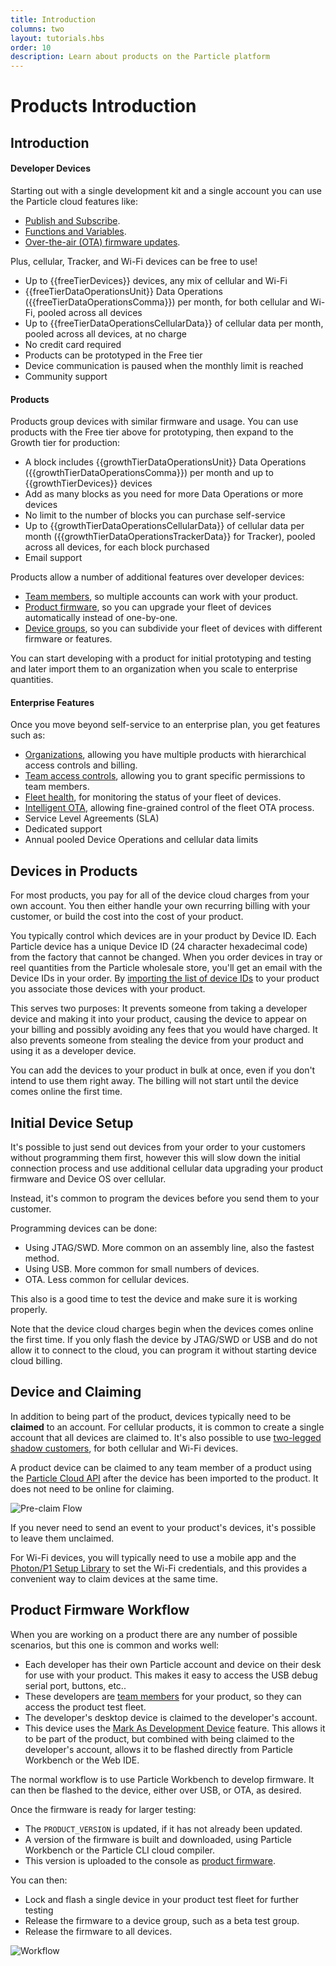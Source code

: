 ```yaml
---
title: Introduction
columns: two
layout: tutorials.hbs
order: 10
description: Learn about products on the Particle platform
---
```


# Products Introduction


## Introduction

#### Developer Devices

Starting out with a single development kit and a single account you can use the Particle cloud features like:

- [Publish and Subscribe](/tutorials/device-os/device-os/#particle-publish).
- [Functions and Variables](/tutorials/device-os/device-os/#particle-function).
- [Over-the-air (OTA) firmware updates](/tutorials/device-cloud/ota-updates/).

Plus, cellular, Tracker, and Wi-Fi devices can be free to use!

- Up to {{freeTierDevices}} devices, any mix of cellular and Wi-Fi
- {{freeTierDataOperationsUnit}} Data Operations ({{freeTierDataOperationsComma}}) per month, for both cellular and Wi-Fi, pooled across all devices
- Up to {{freeTierDataOperationsCellularData}} of cellular data per month, pooled across all devices, at no charge
- No credit card required
- Products can be prototyped in the Free tier
- Device communication is paused when the monthly limit is reached
- Community support


#### Products

Products group devices with similar firmware and usage. You can use products with the Free tier above for prototyping, then expand to the Growth tier for production:

- A block includes {{growthTierDataOperationsUnit}} Data Operations ({{growthTierDataOperationsComma}}) per month and up to {{growthTierDevices}} devices
- Add as many blocks as you need for more Data Operations or more devices
- No limit to the number of blocks you can purchase self-service
- Up to {{growthTierDataOperationsCellularData}} of cellular data per month ({{growthTierDataOperationsTrackerData}} for Tracker), pooled across all devices, for each block purchased
- Email support

Products allow a number of additional features over developer devices:

- [Team members](/tutorials/device-cloud/console/#adding-team-members), so multiple accounts can work with your product.
- [Product firmware](/tutorials/device-cloud/console/#rollout-firmware), so you can upgrade your fleet of devices automatically instead of one-by-one.
- [Device groups](/tutorials/product-tools/device-groups/), so you can subdivide your fleet of devices with different firmware or features.

You can start developing with a product for initial prototyping and testing and later import them to an organization when you scale to enterprise quantities.

#### Enterprise Features

Once you move beyond self-service to an enterprise plan, you get features such as:

- [Organizations](/tutorials/product-tools/organizations/), allowing you have multiple products with hierarchical access controls and billing.
- [Team access controls](/tutorials/product-tools/team-access-controls/), allowing you to grant specific permissions to team members.
- [Fleet health](/tutorials/diagnostics/fleet-health/), for monitoring the status of your fleet of devices.
- [Intelligent OTA](/tutorials/device-cloud/ota-updates/#intelligent-firmware-releases), allowing fine-grained control of the fleet OTA process.
- Service Level Agreements (SLA)
- Dedicated support
- Annual pooled Device Operations and cellular data limits


## Devices in Products

For most products, you pay for all of the device cloud charges from your own account. You then either handle your own recurring billing with your customer, or build the cost into the cost of your product. 

You typically control which devices are in your product by Device ID. Each Particle device has a unique Device ID (24 character hexadecimal code) from the factory that cannot be changed. When you order devices in tray or reel quantities from the Particle wholesale store, you'll get an email with the Device IDs in your order. By [importing the list of device IDs](/tutorials/device-cloud/console/#adding-devices) to your product you associate those devices with your product.

This serves two purposes: It prevents someone from taking a developer device and making it into your product, causing the device to appear on your billing and possibly avoiding any fees that you would have charged. It also prevents someone from stealing the device from your product and using it as a developer device.

You can add the devices to your product in bulk at once, even if you don't intend to use them right away. The billing will not start until the device comes online the first time. 

## Initial Device Setup

It's possible to just send out devices from your order to your customers without programming them first, however this will slow down the initial connection process and use additional cellular data upgrading your product firmware and Device OS over cellular.

Instead, it's common to program the devices before you send them to your customer. 

Programming devices can be done:

- Using JTAG/SWD. More common on an assembly line, also the fastest method.
- Using USB. More common for small numbers of devices.
- OTA. Less common for cellular devices.

This also is a good time to test the device and make sure it is working properly. 

Note that the device cloud charges begin when the devices comes online the first time. If you only flash the device by JTAG/SWD or USB and do not allow it to connect to the cloud, you can program it without starting device cloud billing.

## Device and Claiming

In addition to being part of the product, devices typically need to be **claimed** to an account. For cellular products, it is common to create a single account that all devices are claimed to. It's also possible to use [two-legged shadow customers](/tutorials/device-cloud/authentication/#two-legged-authentication), for both cellular and Wi-Fi devices.

A product device can be claimed to any team member of a product using the [Particle Cloud API](/reference/device-cloud/api/#claim-a-device) after the device has been imported to the product. It does not need to be online for claiming.

![Pre-claim Flow](/assets/images/PreclaimFlow.png)

If you never need to send an event to your product's devices, it's possible to leave them unclaimed.

For Wi-Fi devices, you will typically need to use a mobile app and the [Photon/P1 Setup Library](/reference/SDKs/ios/) to set the Wi-Fi credentials, and this provides a convenient way to claim devices at the same time.

## Product Firmware Workflow

When you are working on a product there are any number of possible scenarios, but this one is common and works well:

- Each developer has their own Particle account and device on their desk for use with your product. This makes it easy to access the USB debug serial port, buttons, etc.. 
- These developers are [team members](/tutorials/device-cloud/console/#adding-team-members) for your product, so they can access the product test fleet.
- The developer's desktop device is claimed to the developer's account. 
- This device uses the [Mark As Development Device](/tutorials/product-tools/development-devices/) feature. This allows it to be part of the product, but combined with being claimed to the developer's account, allows it to be flashed directly from Particle Workbench or the Web IDE.


The normal workflow is to use Particle Workbench to develop firmware. It can then be flashed to the device, either over USB, or OTA, as desired.

Once the firmware is ready for larger testing:

- The `PRODUCT_VERSION` is updated, if it has not already been updated.
- A version of the firmware is built and downloaded, using Particle Workbench or the Particle CLI cloud compiler.
- This version is uploaded to the console as [product firmware](/tutorials/device-cloud/console/#rollout-firmware).

You can then:

- Lock and flash a single device in your product test fleet for further testing
- Release the firmware to a device group, such as a beta test group.
- Release the firmware to all devices.

![Workflow](/assets/images/release-firmware-flow.png)



